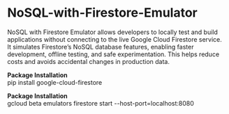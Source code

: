 # NoSQL-with-Firestore-Emulator
NoSQL with Firestore Emulator allows developers to locally test and build applications without connecting to the live Google Cloud Firestore service. It simulates Firestore’s NoSQL database features, enabling faster development, offline testing, and safe experimentation. This helps reduce costs and avoids accidental changes in production data.

**Package Installation** <br>
pip install google-cloud-firestore

**Package Installation** <br>
gcloud beta emulators firestore start --host-port=localhost:8080